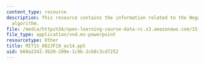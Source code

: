 ```yaml
---
content_type: resource
description: This resource contains the information related to the Negative cycle
  algorithm.
file: /media/https%3A/open-learning-course-data-rc.s3.amazonaws.com/15-082j-network-optimization-fall-2010/b60a23423b20209e1c9b2cb8c3cd7252_MIT15_082JF10_av14.ppt
file_type: application/vnd.ms-powerpoint
resourcetype: Other
title: MIT15_082JF10_av14.ppt
uid: b60a2342-3b20-209e-1c9b-2cb8c3cd7252
---
```

